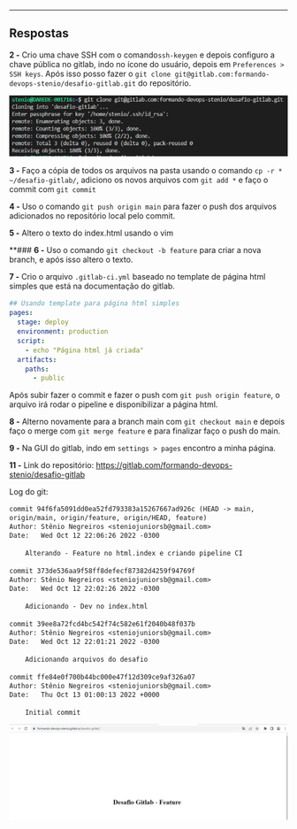 __________________________
## Respostas

**2 -** Crio uma chave SSH com o comando`ssh-keygen` e depois configuro a chave pública no gitlab, indo no ícone do usuário, depois em `Preferences > SSH keys`. Após isso posso fazer o `git clone git@gitlab.com:formando-devops-stenio/desafio-gitlab.git` do repositório.

![](./img/desafio-2.png)

**3 -** Faço a cópia de todos os arquivos na pasta usando o comando `cp -r * ~/desafio-gitlab/`, adiciono os novos arquivos com `git add *` e faço o commit com `git commit`

**4 -** Uso o comando `git push origin main` para fazer o push dos arquivos adicionados no repositório local pelo commit.

**5 -** Altero o texto do index.html usando o vim

**### **6 -** Uso o comando `git checkout -b feature` para criar a nova branch, e após isso altero o texto.

**7 -** Crio o arquivo `.gitlab-ci.yml` baseado no template de página html simples que está na documentação do gitlab. 

```yml
## Usando template para página html simples
pages:
  stage: deploy
  environment: production
  script:
    - echo "Página html já criada"
  artifacts:
    paths:
      - public
```
Após subir fazer o commit e fazer o push com `git push origin feature`, o arquivo irá rodar o pipeline e disponibilizar a página html.

**8 -** Alterno novamente para a branch main com `git checkout main` e depois faço o merge com `git merge feature` e para finalizar faço o push do main.

**9 -** Na GUI do gitlab, indo em `settings > pages` encontro a minha página.


**11 -** 
Link do repositório: https://gitlab.com/formando-devops-stenio/desafio-gitlab

Log do git:
```
commit 94f6fa5091dd0ea52fd793383a15267667ad926c (HEAD -> main, origin/main, origin/feature, origin/HEAD, feature)
Author: Stênio Negreiros <steniojuniorsb@gmail.com>
Date:   Wed Oct 12 22:06:26 2022 -0300

    Alterando - Feature no html.index e criando pipeline CI

commit 373de536aa9f58ff8defecf87382d4259f94769f
Author: Stênio Negreiros <steniojuniorsb@gmail.com>
Date:   Wed Oct 12 22:02:26 2022 -0300

    Adicionando - Dev no index.html

commit 39ee8a72fcd4bc542f74c582e61f2040b48f037b
Author: Stênio Negreiros <steniojuniorsb@gmail.com>
Date:   Wed Oct 12 22:01:21 2022 -0300

    Adicionando arquivos do desafio

commit ffe84e0f700b44bc000e47f12d309ce9af326a07
Author: Stênio Negreiros <steniojuniorsb@gmail.com>
Date:   Thu Oct 13 01:00:13 2022 +0000

    Initial commit
```

![](./img/desafio-7.png)